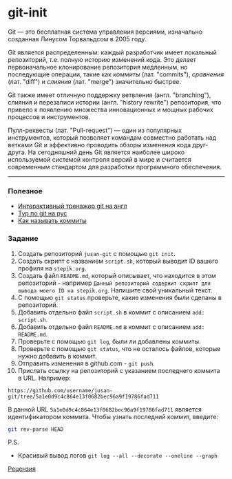 # git-init

Git — это бесплатная система управления версиями, изначально созданная Линусом Торвальдсом в 2005 году.

Git является распределенным: каждый разработчик имеет локальный репозиторий, т.е. полную историю изменений кода. Это делает первоначальное клонирование репозитория медленным, но последующие операции, такие как _коммиты_ (лат. "commits"), _сравнения_ (лат. "diff") и _слияния_ (лат. "merge") значительно быстрее.

Git также имеет отличную поддержку ветвления (англ. "branching"), слияния и перезаписи истории (англ. "history rewrite") репозитория, что привело к появлению множества инновационных и мощных рабочих процессов и инструментов.

Пулл-реквесты (лат. "Pull-request") — один из популярных инструментов, который позволяет командам совместно работать над ветками Git и эффективно проводить обзоры изменения кода друг-друга. На сегодняшний день Git является наиболее широко используемой системой контроля версий в мире и считается современным стандартом для разработки программного обеспечения.

---

### Полезное

- [Интерактивный тренажер git на англ](https://learngitbranching.js.org/)
- [Тур по git на рус](https://githowto.com/ru)
- [Как называть коммиты](https://habr.com/ru/post/416887/)

### Задание

1. Создать репозиторий `jusan-git` с помощью `git init`.
2. Создать скрипт с названием `script.sh`, который выводит ID вашего профиля на `stepik.org`.
3. Создать файл `README.md`, который описывает, что находится в этом репозиторий - например `Данный репозиторий содержит скрипт для вывода моего ID на stepik.org`. Напишите свой уникальный текст.
4. С помощью `git status` проверьте, какие изменения были сделаны в репозиторий.
5. Добавить отдельно файл `script.sh` в коммит с описанием `add: script.sh`.
6. Добавить отдельно файл `README.md` в коммит с описанием `add: README.md`.
7. Проверьте с помощью `git log`, были ли добавлены коммиты.
8. Проверьте с помощью `git status`, что не осталось файлов, которые нужно добавить в коммит.
9. Отправить изменения в github.com - `git push`.
10. Прислать ссылку на репозиторий c указанием последнего коммита в URL. Например:

```
https://github.com/username/jusan-git/tree/5a1e0d9c4c864e13f0682bec96a9f19786fad711
```

В данной URL `5a1e0d9c4c864e13f0682bec96a9f19786fad711` является идентификатором коммита.
Чтобы узнать последний коммит, введите:

```bash
git rev-parse HEAD
```

P.S.

- Красивый вывод логов `git log --all --decorate --oneline --graph`

[Рецензия](./REVIEW.md)
